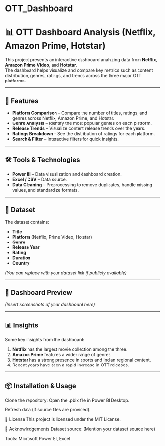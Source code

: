 # OTT_Dashboard


# 📊 OTT Dashboard Analysis (Netflix, Amazon Prime, Hotstar)

This project presents an interactive dashboard analyzing data from **Netflix**, **Amazon Prime Video**, and **Hotstar**.  
The dashboard helps visualize and compare key metrics such as content distribution, genres, ratings, and trends across the three major OTT platforms.

---

## 🚀 Features
- **Platform Comparison** – Compare the number of titles, ratings, and genres across Netflix, Amazon Prime, and Hotstar.
- **Genre Analysis** – Identify the most popular genres on each platform.
- **Release Trends** – Visualize content release trends over the years.
- **Ratings Breakdown** – See the distribution of ratings for each platform.
- **Search & Filter** – Interactive filters for quick insights.

---

## 🛠️ Tools & Technologies
- **Power BI** – Data visualization and dashboard creation.
- **Excel / CSV** – Data source.
- **Data Cleaning** – Preprocessing to remove duplicates, handle missing values, and standardize formats.

---

## 📂 Dataset
The dataset contains:
- **Title**
- **Platform** (Netflix, Prime Video, Hotstar)
- **Genre**
- **Release Year**
- **Rating**
- **Duration**
- **Country**

*(You can replace with your dataset link if publicly available)*

---

## 📸 Dashboard Preview
*(Insert screenshots of your dashboard here)*

---

## 📊 Insights
Some key insights from the dashboard:
1. **Netflix** has the largest movie collection among the three.
2. **Amazon Prime** features a wider range of genres.
3. **Hotstar** has a strong presence in sports and Indian regional content.
4. Recent years have seen a rapid increase in OTT releases.

---

## 📦 Installation & Usage
   Clone the repository:
   Open the .pbix file in Power BI Desktop.

Refresh data (if source files are provided).

📜 License
This project is licensed under the MIT License.

🙌 Acknowledgements
Dataset source: (Mention your dataset source here)

Tools: Microsoft Power BI, Excel
